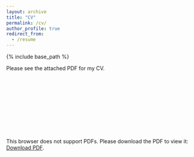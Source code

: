 ```yaml
---
layout: archive
title: "CV"
permalink: /cv/
author_profile: true
redirect_from:
  - /resume
---
```

{% include base_path %}

Please see the attached PDF for my CV.

<object data="https://jaylenwang7.github.io/files/JaylenWang_CV_10-26-22.pdf" type="CV/pdf" width="700px" height="700px">
    <embed src="https://jaylenwang7.github.io/files/JaylenWang_CV_10-26-22.pdf">
        <p>This browser does not support PDFs. Please download the PDF to view it: <a href="https://jaylenwang7.github.io/files/JaylenWang_CV_10-26-22.pdf">Download PDF</a>.</p>
    </embed>
</object>
